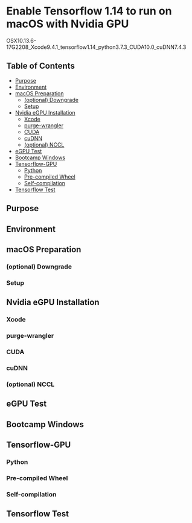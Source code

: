 # Enable Tensorflow 1.14 to run on macOS with Nvidia GPU
OSX10.13.6-17G2208_Xcode9.4.1_tensorflow1.14_python3.7.3_CUDA10.0_cuDNN7.4.3

## Table of Contents
- [Purpose][101]
- [Environment][102]
- [macOS Preparation][103]
    + [(optional) Downgrade][104]
    + [Setup][105]
- [Nvidia eGPU Installation][106]
    + [Xcode][107]
    + [purge-wrangler][108]
    + [CUDA][109]
    + [cuDNN][110]
    + [(optional) NCCL][111]
- [eGPU Test][112]
- [Bootcamp Windows][113]
- [Tensorflow-GPU][114]
    + [Python][115]
    + [Pre-compiled Wheel][116]
    + [Self-compilation][117]
- [Tensorflow Test][118]

## Purpose
## Environment
## macOS Preparation
### (optional) Downgrade
### Setup
## Nvidia eGPU Installation
### Xcode
### purge-wrangler
### CUDA
### cuDNN
### (optional) NCCL
## eGPU Test
## Bootcamp Windows
## Tensorflow-GPU
### Python
### Pre-compiled Wheel
### Self-compilation
## Tensorflow Test



[101]:    https://github.com/quant4ds/tensorflow_gpu_macOS#purpose
[102]:    https://github.com/quant4ds/tensorflow_gpu_macOS#environment
[103]:    https://github.com/quant4ds/tensorflow_gpu_macOS#macos-preparation
[104]:    https://github.com/quant4ds/tensorflow_gpu_macOS#optional-downgrade
[105]:    https://github.com/quant4ds/tensorflow_gpu_macOS#setup
[106]:    https://github.com/quant4ds/tensorflow_gpu_macOS#nvidia-egpu-installation
[107]:    https://github.com/quant4ds/tensorflow_gpu_macOS#xcode
[108]:    https://github.com/quant4ds/tensorflow_gpu_macOS#purge-wrangler
[109]:    https://github.com/quant4ds/tensorflow_gpu_macOS#cuda
[110]:    https://github.com/quant4ds/tensorflow_gpu_macOS#cudnn
[111]:    https://github.com/quant4ds/tensorflow_gpu_macOS#optional-nccl
[112]:    https://github.com/quant4ds/tensorflow_gpu_macOS#egpu-test
[113]:    https://github.com/quant4ds/tensorflow_gpu_macOS#bootcamp-windows
[114]:    https://github.com/quant4ds/tensorflow_gpu_macOS#tensorflow-gpu
[115]:    https://github.com/quant4ds/tensorflow_gpu_macOS#python
[116]:    https://github.com/quant4ds/tensorflow_gpu_macOS#pre-compiled-wheel
[117]:    https://github.com/quant4ds/tensorflow_gpu_macOS#self-compilation
[118]:    https://github.com/quant4ds/tensorflow_gpu_macOS#tensorflow-test
